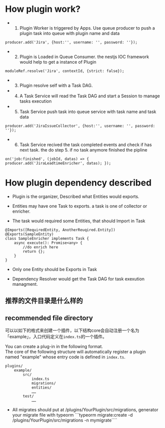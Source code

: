 # How plugin work?

- 1. Plugin Worker is triggered by Apps. Use queue producer to push a plugin task into queue with plugin name and data
```
producer.add('Jira', {host:'', username: '', password: ''});
```

- 2. Plugin is Loaded in Queue Consumer. the nestjs IOC framework would help to get a instance of Plugin
```
moduleRef.resolve('Jira', contextId, {strict: false});
```

- 3. Plugin resolve self with a Task DAG.

- 4. A Task Service will read the Task DAG and start a Session to manage tasks execution

- 5. Task Service push task into queue service with task name and task data
```
producer.add('JiraIssueCollector', {host:'', username: '', password: ''});
```

- 6. Task Service recived the task completed events and check if has next task. the do step 5. if no task anymore finished the pipline
```
on('job:finished', (jobId, datas) => {  producer.add('JiraLeadtimeEnricher', datas); });
```

# How plugin dependency described

- Plugin is the organizer, Described what Entities would exports.

- Entities may have one Task to exports. a task is one of collector or enricher.

- The task would required some Entities, that should Import in Task

```
@Imports([RequiredEntity, AnotherReuqired.Entity])
@Exports(SampleEntity)
class SampleEnricher implements Task {
    async execute(): Promise<any> {
        //do enrich here
        return {};
    }
}
```

- Only one Entity should be Exports in Task

- Dependency Resolver would get the Task DAG for task exexution managment.

## 推荐的文件目录是什么样的
## recommended file directory
可以以如下的格式来创建一个插件，以下结构core会自动注册一个名为「example」，入口代码定义在`index.ts`的一个插件。

You can create a plug-in in the following format. <br>
The core of the following structure will automatically register a plugin named "example" whose entry code is defined in `index.ts`.
```text
plugins/
    example/
        src/
            index.ts
            migrations/
            entities/
            ……
        test/
            ……
```

- All migrates should put at /plugins/YourPlugin/src/migrations, generator your migrate file with typeorm
```typeorm migrate:create -d /plugins/YourPlugin/src/migrations -n mymigrate````
